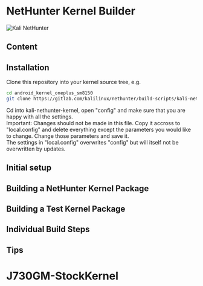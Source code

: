 # NetHunter Kernel Builder  
![Kali NetHunter](https://gitlab.com/kalilinux/nethunter/build-scripts/kali-nethunter-project/raw/master/images/nethunter-git-logo.png)  
## Content

## Installation 
Clone this repository into your kernel source tree, e.g.  

``` bash
cd android_kernel_oneplus_sm8150
git clone https://gitlab.com/kalilinux/nethunter/build-scripts/kali-nethunter-kernel
```

Cd into kali-nethunter-kernel, open "config" and make sure that you are happy with all the settings.  
Important: Changes should not be made in this file. Copy it accross to "local.config" and delete everything except the parameters you would like to change. Change those parameters and save it.  
The settings in "local.config" overwrites "config" but will itself not be overwritten by updates.

## Initial setup 

## Building a NetHunter Kernel Package

## Building a Test Kernel Package

## Individual Build Steps

## Tips

# J730GM-StockKernel
